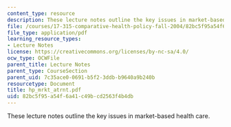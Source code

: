 ```yaml
---
content_type: resource
description: These lecture notes outline the key issues in market-based health care.
file: /courses/17-315-comparative-health-policy-fall-2004/82bc5f95a54f6a41c49bcd2563f4b4db_hp_mrkt_atrnt.pdf
file_type: application/pdf
learning_resource_types:
- Lecture Notes
license: https://creativecommons.org/licenses/by-nc-sa/4.0/
ocw_type: OCWFile
parent_title: Lecture Notes
parent_type: CourseSection
parent_uid: 7c35ace0-0691-b5f2-3ddb-b9640a9b240b
resourcetype: Document
title: hp_mrkt_atrnt.pdf
uid: 82bc5f95-a54f-6a41-c49b-cd2563f4b4db
---
```

These lecture notes outline the key issues in market-based health care.